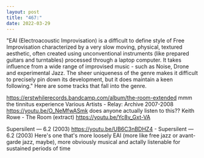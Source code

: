 ```yaml
---
layout: post
title: "467:"
date: 2022-03-29
---
```


"EAI (Electroacoustic Improvisation) is a difficult to define style of Free Improvisation characterized by a very slow moving, physical, textured aesthetic, often created using unconventional instruments (like prepared guitars and turntables) processed through a laptop computer. It takes influence from a wide range of improvised music - such as Noise, Drone and experimental Jazz. The sheer uniqueness of the genre makes it difficult to precisely pin down its development, but it does maintain a keen following." 
Here are some tracks that fall into the genre.
 
https://erstwhilerecords.bandcamp.com/album/the-room-extended 
mmm the tinnitus experience
 Various Artists - Relay: Archive 2007-2008
https://youtu.be/O_NeMfwASmk 
does anyone actually listen to this??
 Keith Rowe - The Room (extract)
https://youtu.be/Yc8v_Gxt-VA

 Supersilent — 6.2 (2003)
https://youtu.be/UB6C3nBDHZ4 - Supersilent — 6.2 (2003) Here's one that's more loosely EAI (more like free jazz or avant-garde jazz, maybe), more obviously musical and actally listenable for sustained periods of time
